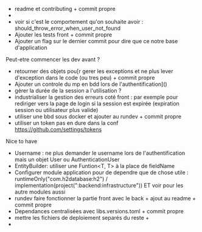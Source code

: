 
- readme et contributing + commit propre
-
- voir si c'est le comportement qu'on souhaite avoir : should_throw_error_when_user_not_found
- Ajouter les tests front + commit propre
- Ajouter un flag sur le dernier commit pour dire que ce notre base d'application

Peut-etre commencer les dev avant ?
- retourner des objets pou[r gerer les exceptions et ne plus lever d'exception dans le code (ou tres peu) + commit propre
- Ajouter un controle du mp en bdd lors de l'authentification]()
- gérer la durée de la session a l'utilisation ?
- industrialiser la gestion des erreurs coté front : par exemple pour rediriger vers la page de login si la session est expirée (expiration session ou utilisateur plus valide)
- utiliser une bbd sous docker et ajouter au rundev + commit propre
- utiliser un token pas en dure dans la conf https://github.com/settings/tokens

Nice to have
- Username : ne plus demander le username lors de l'authentification mais un objet User ou AuthenticationUser
- EntityBuilder: utiliser une Funtion<T, T> à la place de fieldName
- Configurer module application pour de dependre que de chose utile : runtimeOnly("com.h2database:h2") / implementation(project(":backend:infrastructure"))
  ET voir pour les autre modules aussi
- rundev faire fonctionner la partie front avec le back + ajout au readme + commit propre
- Dependances centralisées avec libs.versions.toml + commit propre
- mettre les fichiers de deploiement separés du reste + 
- 

